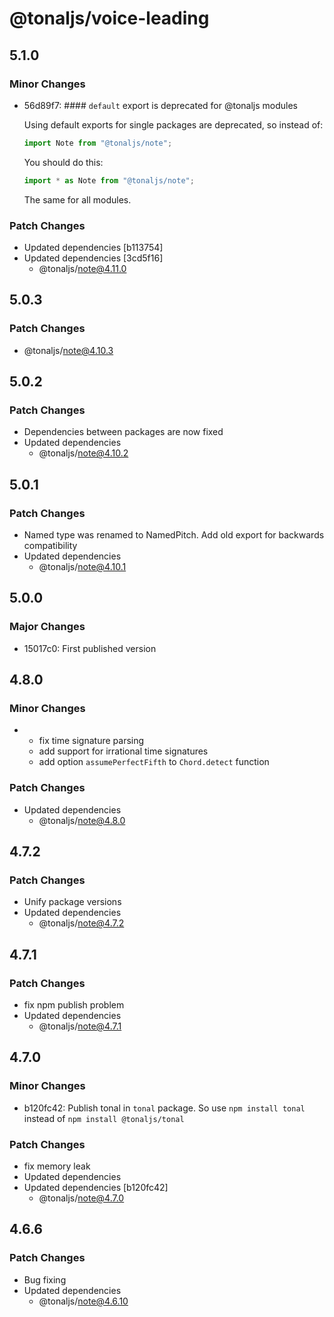 # @tonaljs/voice-leading

## 5.1.0

### Minor Changes

- 56d89f7: #### `default` export is deprecated for @tonaljs modules

  Using default exports for single packages are deprecated, so instead of:

  ```js
  import Note from "@tonaljs/note";
  ```

  You should do this:

  ```js
  import * as Note from "@tonaljs/note";
  ```

  The same for all modules.

### Patch Changes

- Updated dependencies [b113754]
- Updated dependencies [3cd5f16]
  - @tonaljs/note@4.11.0

## 5.0.3

### Patch Changes

- @tonaljs/note@4.10.3

## 5.0.2

### Patch Changes

- Dependencies between packages are now fixed
- Updated dependencies
  - @tonaljs/note@4.10.2

## 5.0.1

### Patch Changes

- Named type was renamed to NamedPitch. Add old export for backwards compatibility
- Updated dependencies
  - @tonaljs/note@4.10.1

## 5.0.0

### Major Changes

- 15017c0: First published version

## 4.8.0

### Minor Changes

- - fix time signature parsing
  - add support for irrational time signatures
  - add option `assumePerfectFifth` to `Chord.detect` function

### Patch Changes

- Updated dependencies
  - @tonaljs/note@4.8.0

## 4.7.2

### Patch Changes

- Unify package versions
- Updated dependencies
  - @tonaljs/note@4.7.2

## 4.7.1

### Patch Changes

- fix npm publish problem
- Updated dependencies
  - @tonaljs/note@4.7.1

## 4.7.0

### Minor Changes

- b120fc42: Publish tonal in `tonal` package. So use `npm install tonal` instead of `npm install @tonaljs/tonal`

### Patch Changes

- fix memory leak
- Updated dependencies
- Updated dependencies [b120fc42]
  - @tonaljs/note@4.7.0

## 4.6.6

### Patch Changes

- Bug fixing
- Updated dependencies
  - @tonaljs/note@4.6.10
